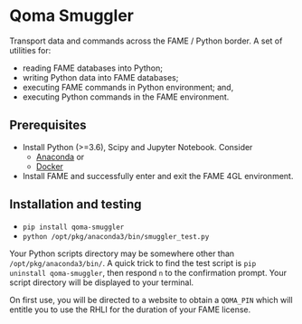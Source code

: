 # Qoma Smuggler

Transport data and commands across the FAME / Python border.
    A set of utilities for: 
    
* reading FAME databases into Python; 
* writing Python data into FAME databases; 
* executing FAME commands in Python environment; and, 
* executing Python commands in the FAME environment.

## Prerequisites

* Install Python (>=3.6), Scipy and Jupyter Notebook. Consider
    * [Anaconda](https://www.anaconda.com/download/) or
    * [Docker](https://hub.docker.com/r/jupyter/scipy-notebook/)
* Install FAME and successfully enter and exit the FAME 4GL environment.
    
## Installation and testing

* `pip install qoma-smuggler`
* `python /opt/pkg/anaconda3/bin/smuggler_test.py`

Your Python scripts directory may be somewhere other than `/opt/pkg/anaconda3/bin/`.  A quick trick to find the test script is `pip uninstall qoma-smuggler`, then respond `n` to the confirmation prompt.  Your script directory will be displayed to your terminal.

On first use, you will be directed to a website to obtain a `QOMA_PIN` which will entitle you to use the RHLI for the duration of your FAME license.
